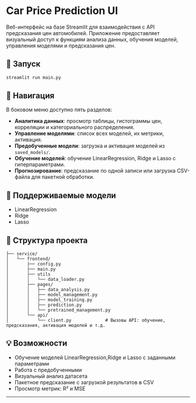 
# Car Price Prediction UI

Веб-интерфейс на базе Streamlit для взаимодействия с API предсказания цен автомобилей. Приложение предоставляет визуальный доступ к функциям анализа данных, обучения моделей, управления моделями и предсказания цен.

## 🚀 Запуск

```bash
streamlit run main.py
```

## 🧭 Навигация

В боковом меню доступно пять разделов:

- **Аналитика данных**: просмотр таблицы, гистограммы цен, корреляции и категориального распределения.
- **Управление моделями**: список всех моделей, их метрики, активация.
- **Предобученные модели**: загрузка и активация моделей из `saved_models/`.
- **Обучение моделей**: обучение LinearRegression, Ridge и Lasso с гиперпараметрами.
- **Прогнозирование**: предсказание по одной записи или загрузка CSV-файла для пакетной обработки.

## 🧠 Поддерживаемые модели

- LinearRegression
- Ridge
- Lasso

## 📂 Структура проекта

```
├── service/
│   └── frontend/
│       ├── config.py
│       ├── main.py
│       ├── utils
│       │   └── data_loader.py
│       ├── pages/
│       │   ├── data_analysis.py
│       │   ├── model_management.py
│       │   ├── model_training.py
│       │   ├── prediction.py
│       │   └── pretrained_management.py
│       └── api/
│           └── client.py             # Вызовы API: обучение, предсказания, активация моделей и т.д.
```

## 💡 Возможности
- Обучение моделей LinearRegression,Ridge и Lasso с заданными параметрами
- Работа с предобученными
- Визуальный анализ датасета
- Пакетное предсказание с загрузкой результатов в CSV
- Просмотр метрик: R² и MSE

---